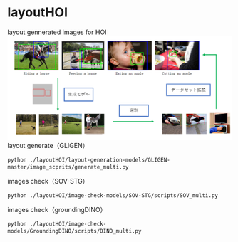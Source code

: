 # layoutHOI
layout gennerated images for HOI
![layout gennerated images for HOI](/pipeline01.png)
layout generate（GLIGEN）
```
python ./layoutHOI/layout-generation-models/GLIGEN-master/image_scprits/generate_multi.py
```
images check（SOV-STG）
```
python ./layoutHOI/image-check-models/SOV-STG/scripts/SOV_multi.py
```
images check（groundingDINO）
```
python ./layoutHOI/image-check-models/GroundingDINO/scripts/DINO_multi.py
```
